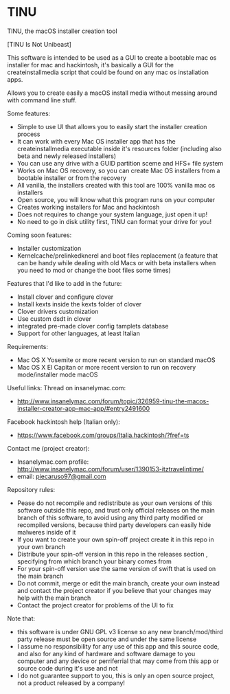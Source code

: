 # TINU
TINU, the macOS installer creation tool

[TINU Is Not Unibeast]

This software is intended to be used as a GUI to create a bootable mac os installer for mac and hackintosh, it's basically a GUI for the createinstallmedia script that could be found on any mac os installation apps.

Allows you to create easily a macOS install media without messing around with command line stuff. 

 Some features:
  - Simple to use UI that allows you to easily start the installer creation process
  - It can work with every Mac OS installer app that has the createinstallmedia executable inside it's resources folder (including also beta and newly released installers)
  - You can use any drive with a GUID partition sceme and HFS+ file system 
  - Works on Mac OS recovery, so you can create Mac OS installers from a bootable installer or from the recovery
  - All vanilla, the installers created with this tool are 100% vanilla mac os installers
  - Open source, you will know what this program runs on your computer
  - Creates working installers for Mac and hackintosh
  - Does not requires to change your system language, just open it up!
  - No need to go in disk utility first, TINU can format your drive for you!
 
 Coming soon features:
  - Installer customization
  - Kernelcache/prelinkedknerel and boot files replacement (a feature that can be handy while dealing with old Macs or with beta installers when you need to mod or change the boot files some times)
 
 Features that I'd like to add in the future:
  - Install clover and configure clover
  - Install kexts inside the kexts folder of clover
  - Clover drivers customization
  - Use custom dsdt in clover
  - integrated pre-made clover config tamplets database
  - Support for other languages, at least Italian
 
Requirements:
 - Mac OS X Yosemite or more recent version to run on standard macOS
 - Mac OS X El Capitan or more recent version to run on recovery mode/installer mode macOS

Useful links:
 Thread on insanelymac.com:
  - http://www.insanelymac.com/forum/topic/326959-tinu-the-macos-installer-creator-app-mac-app/#entry2491600
  
 Facebook hackintosh help (Italian only):
  - https://www.facebook.com/groups/Italia.hackintosh/?fref=ts
  
Contact me (project creator):
  - Insanelymac.com profile: http://www.insanelymac.com/forum/user/1390153-itztravelintime/
  - email: piecaruso97@gmail.com
  
Repository rules:
 - Pease do not recompile and redistribute as your own versions of this software outside this repo, and trust only official releases on the main branch of this software, to avoid using any third party modified or recompiled versions, because third party developers can easily hide malweres inside of it
 - If you want to create your own spin-off project create it in this repo in your own branch
 - Distribute your spin-off version in this repo in the releases section , specifying from which branch your binary comes from
 - For your spin-off version use the same version of swift that is used on the main branch
 - Do not commit, merge or edit the main branch, create your own instead and contact the project creator if you believe that your changes may help with the main branch
 - Contact the project creator for problems of the UI to fix
  
Note that:
 - this software is under GNU GPL v3 license so any new branch/mod/third party release must be open source and under the same license
 - I assume no responsibility for any use of this app and this source code, and also for any kind of hardware and software damage to you computer and any device or perriferrial that may come from this app or source code during it's use and not
 - I do not guarantee support to you, this is only an open source project, not a product released by a company!

